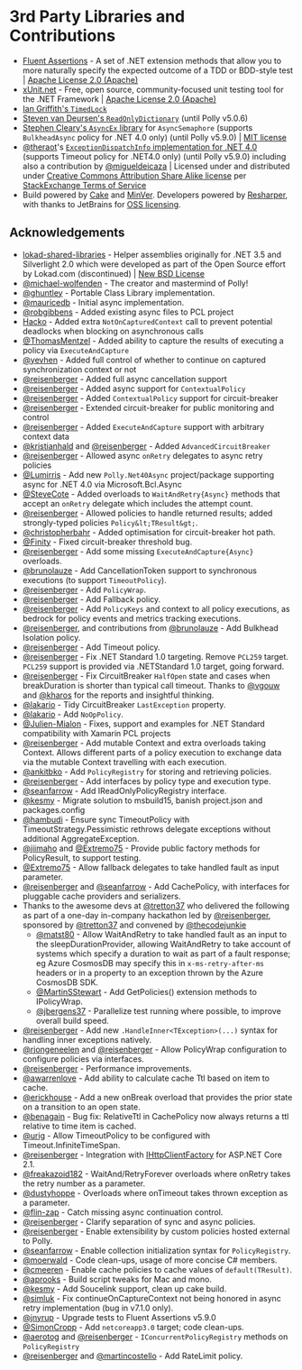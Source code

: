 # 3rd Party Libraries and Contributions

- [Fluent Assertions](https://github.com/fluentassertions/fluentassertions) - A set of .NET extension methods that allow you to more naturally specify the expected outcome of a TDD or BDD-style test | [Apache License 2.0 (Apache)](https://github.com/dennisdoomen/fluentassertions/blob/develop/LICENSE)
- [xUnit.net](https://github.com/xunit/xunit) - Free, open source, community-focused unit testing tool for the .NET Framework | [Apache License 2.0 (Apache)](https://github.com/xunit/xunit/blob/main/license.txt)
- [Ian Griffith's `TimedLock`](http://www.interact-sw.co.uk/iangblog/2004/04/26/yetmoretimedlocking)
- [Steven van Deursen's `ReadOnlyDictionary`](http://www.cuttingedge.it/blogs/steven/pivot/entry.php?id=29) (until Polly v5.0.6)
- [Stephen Cleary's `AsyncEx` library](https://github.com/StephenCleary/AsyncEx) for `AsyncSemaphore` (supports `BulkheadAsync` policy for .NET 4.0 only) (until Polly v5.9.0) | [MIT license](https://github.com/StephenCleary/AsyncEx/blob/master/LICENSE)
- [@theraot](https://github.com/theraot)'s [`ExceptionDispatchInfo` implementation for .NET 4.0](https://stackoverflow.com/a/31226509/) (supports Timeout policy for .NET4.0 only) (until Polly v5.9.0) including also a contribution by [@migueldeicaza](https://github.com/migueldeicaza) | Licensed under and distributed under [Creative Commons Attribution Share Alike license](https://creativecommons.org/licenses/by-sa/3.0/) per [StackExchange Terms of Service](https://stackexchange.com/legal)
- Build powered by [Cake](https://cakebuild.net/) and [MinVer](https://github.com/adamralph/minver).  Developers powered by [Resharper](https://www.jetbrains.com/resharper/), with thanks to JetBrains for [OSS licensing](https://www.jetbrains.com/support/community/#section=open-source).

## Acknowledgements

- [lokad-shared-libraries](https://github.com/Lokad/lokad-shared-libraries) - Helper assemblies originally for .NET 3.5 and Silverlight 2.0 which were developed as part of the Open Source effort by Lokad.com (discontinued) | [New BSD License](https://raw.github.com/Lokad/lokad-shared-libraries/master/Lokad.Shared.License.txt)
- [@michael-wolfenden](https://github.com/michael-wolfenden) - The creator and mastermind of Polly!
- [@ghuntley](https://github.com/ghuntley) - Portable Class Library implementation.
- [@mauricedb](https://github.com/mauricedb) - Initial async implementation.
- [@robgibbens](https://github.com/RobGibbens) - Added existing async files to PCL project
- [Hacko](https://github.com/hacko-bede) - Added extra `NotOnCapturedContext` call to prevent potential deadlocks when blocking on asynchronous calls
- [@ThomasMentzel](https://github.com/ThomasMentzel) - Added ability to capture the results of executing a policy via `ExecuteAndCapture`
- [@yevhen](https://github.com/yevhen) - Added full control of whether to continue on captured synchronization context or not
- [@reisenberger](https://github.com/reisenberger) - Added full async cancellation support
- [@reisenberger](https://github.com/reisenberger) - Added async support for `ContextualPolicy`
- [@reisenberger](https://github.com/reisenberger) - Added `ContextualPolicy` support for circuit-breaker
- [@reisenberger](https://github.com/reisenberger) - Extended circuit-breaker for public monitoring and control
- [@reisenberger](https://github.com/reisenberger) - Added `ExecuteAndCapture` support with arbitrary context data
- [@kristianhald](https://github.com/kristianhald) and [@reisenberger](https://github.com/reisenberger) - Added `AdvancedCircuitBreaker`
- [@reisenberger](https://github.com/reisenberger) - Allowed async `onRetry` delegates to async retry policies
- [@Lumirris](https://github.com/Lumirris) - Add new `Polly.Net40Async` project/package supporting async for .NET 4.0 via Microsoft.Bcl.Async
- [@SteveCote](https://github.com/SteveCote) - Added overloads to `WaitAndRetry{Async}` methods that accept an `onRetry` delegate which includes the attempt count.
- [@reisenberger](https://github.com/reisenberger) - Allowed policies to handle returned results; added strongly-typed policies `Policy&lt;TResult&gt;`.
- [@christopherbahr](https://github.com/christopherbahr) - Added optimisation for circuit-breaker hot path.
- [@Finity](https://github.com/Finity) - Fixed circuit-breaker threshold bug.
- [@reisenberger](https://github.com/reisenberger) - Add some missing `ExecuteAndCapture{Async}` overloads.
- [@brunolauze](https://github.com/brunolauze) - Add CancellationToken support to synchronous executions (to support `TimeoutPolicy`).
- [@reisenberger](https://github.com/reisenberger) - Add `PolicyWrap`.
- [@reisenberger](https://github.com/reisenberger) - Add Fallback policy.
- [@reisenberger](https://github.com/reisenberger) - Add `PolicyKeys` and context to all policy executions, as bedrock for policy events and metrics tracking executions.
- [@reisenberger](https://github.com/reisenberger),  and contributions from [@brunolauze](https://github.com/brunolauze) -  Add Bulkhead Isolation policy.
- [@reisenberger](https://github.com/reisenberger) - Add Timeout policy.
- [@reisenberger](https://github.com/reisenberger) - Fix .NET Standard 1.0 targeting.  Remove `PCL259` target. `PCL259` support is provided via .NETStandard 1.0 target, going forward.
- [@reisenberger](https://github.com/reisenberger) - Fix CircuitBreaker `HalfOpen` state and cases when breakDuration is shorter than typical call timeout.  Thanks to [@vgouw](https://github.com/vgouw) and [@kharos](https://github.com/kharos) for the reports and insightful thinking.
- [@lakario](https://github.com/lakario) - Tidy CircuitBreaker `LastException` property.
- [@lakario](https://github.com/lakario) - Add `NoOpPolicy`.
- [@Julien-Mialon](https://github.com/Julien-Mialon) - Fixes, support and examples for .NET Standard compatibility with Xamarin PCL projects
- [@reisenberger](https://github.com/reisenberger) - Add mutable Context and extra overloads taking Context.  Allows different parts of a policy execution to exchange data via the mutable Context travelling with each execution.
- [@ankitbko](https://github.com/ankitbko) - Add `PolicyRegistry` for storing and retrieving policies.
- [@reisenberger](https://github.com/reisenberger) - Add interfaces by policy type and execution type.
- [@seanfarrow](https://github.com/SeanFarrow) - Add IReadOnlyPolicyRegistry interface.
- [@kesmy](https://github.com/Kesmy) - Migrate solution to msbuild15, banish project.json and packages.config
- [@hambudi](https://github.com/hambudi) - Ensure sync TimeoutPolicy with TimeoutStrategy.Pessimistic rethrows delegate exceptions without additional AggregateException.
- [@jiimaho](https://github.com/jiimaho) and [@Extremo75](https://github.com/ExtRemo75) - Provide public factory methods for PolicyResult, to support testing.
- [@Extremo75](https://github.com/ExtRemo75) - Allow fallback delegates to take handled fault as input parameter.
- [@reisenberger](https://github.com/reisenberger) and [@seanfarrow](https://github.com/SeanFarrow) - Add CachePolicy, with interfaces for pluggable cache providers and serializers.
- Thanks to the awesome devs at [@tretton37](https://github.com/tretton37) who delivered the following as part of a one-day in-company hackathon led by [@reisenberger](https://github.com/reisenberger), sponsored by [@tretton37](https://github.com/tretton37) and convened by [@thecodejunkie](https://github.com/thecodejunkie)
  - [@matst80](https://github.com/matst80) - Allow WaitAndRetry to take handled fault as an input to the sleepDurationProvider, allowing WaitAndRetry to take account of systems which specify a duration to wait as part of a fault response; eg Azure CosmosDB may specify this in `x-ms-retry-after-ms` headers or in a property to an exception thrown by the Azure CosmosDB SDK.
  - [@MartinSStewart](https://github.com/martinsstewart) - Add GetPolicies() extension methods to IPolicyWrap.
  - [@jbergens37](https://github.com/jbergens37) - Parallelize test running where possible, to improve overall build speed.
- [@reisenberger](https://github.com/reisenberger) - Add new `.HandleInner<TException>(...)` syntax for handling inner exceptions natively.
- [@rjongeneelen](https://github.com/rjongeneelen) and [@reisenberger](https://github.com/reisenberger) - Allow PolicyWrap configuration to configure policies via interfaces.
- [@reisenberger](https://github.com/reisenberger) - Performance improvements.
- [@awarrenlove](https://github.com/awarrenlove) - Add ability to calculate cache Ttl based on item to cache.
- [@erickhouse](https://github.com/erickhouse) - Add a new onBreak overload that provides the prior state on a transition to an open state.
- [@benagain](https://github.com/benagain) - Bug fix: RelativeTtl in CachePolicy now always returns a ttl relative to time item is cached.
- [@urig](https://github.com/urig) - Allow TimeoutPolicy to be configured with Timeout.InfiniteTimeSpan.
- [@reisenberger](https://github.com/reisenberger) - Integration with [IHttpClientFactory](https://github.com/aspnet/HttpClientFactory/) for ASP.NET Core 2.1.
- [@freakazoid182](https://github.com/Freakazoid182) - WaitAnd/RetryForever overloads where onRetry takes the retry number as a parameter.
- [@dustyhoppe](https://github.com/dustyhoppe) - Overloads where onTimeout takes thrown exception as a parameter.
- [@flin-zap](https://github.com/flin-zap) - Catch missing async continuation control.
- [@reisenberger](https://github.com/reisenberger) - Clarify separation of sync and async policies.
- [@reisenberger](https://github.com/reisenberger) - Enable extensibility by custom policies hosted external to Polly.
- [@seanfarrow](https://github.com/SeanFarrow) - Enable collection initialization syntax for `PolicyRegistry`.
- [@moerwald](https://github.com/moerwald) - Code clean-ups, usage of more concise C# members.
- [@cmeeren](https://github.com/cmeeren) - Enable cache policies to cache values of `default(TResult)`.
- [@aprooks](https://github.com/aprooks) - Build script tweaks for Mac and mono.
- [@kesmy](https://github.com/Kesmy) - Add Soucelink support, clean up cake build.
- [@simluk](https://github.com/simluk) - Fix continueOnCaptureContext not being honored in async retry implementation (bug in v7.1.0 only).
- [@jnyrup](https://github.com/jnyrup) - Upgrade tests to Fluent Assertions v5.9.0
- [@SimonCropp](https://github.com/SimonCropp) - Add `netcoreapp3.0` target; code clean-ups.
- [@aerotog](https://github.com/aerotog) and [@reisenberger](https://github.com/reisenberger) - `IConcurrentPolicyRegistry` methods on `PolicyRegistry`
- [@reisenberger](https://github.com/reisenberger) and [@martincostello](https://github.com/martincostello) - Add RateLimit policy.
